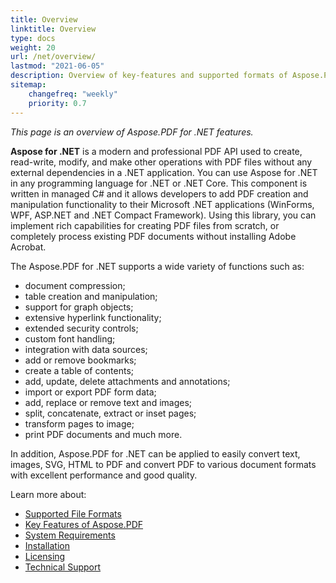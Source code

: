 ```yaml
---
title: Overview
linktitle: Overview
type: docs
weight: 20
url: /net/overview/
lastmod: "2021-06-05"
description: Overview of key-features and supported formats of Aspose.PDF for .NET, installation and licensing manual of .NET library.
sitemap:
    changefreq: "weekly"
    priority: 0.7
---
```


_This page is an overview of  Aspose.PDF for .NET features._

**Aspose for .NET** is a modern and professional PDF API used to create, read-write, modify, and make other operations with PDF files without any external dependencies in a .NET application. You can use Aspose for .NET in any programming language for .NET or .NET Core.
This component is written in managed C# and it allows developers to add PDF creation and manipulation functionality to their Microsoft .NET applications (WinForms, WPF, ASP.NET and .NET Compact Framework).
Using this library, you can implement rich capabilities for creating PDF files from scratch, or completely process existing PDF documents without installing Adobe Acrobat.

The Aspose.PDF for .NET supports a wide variety of functions such as:

- document compression;
- table creation and manipulation;
- support for graph objects;
- extensive hyperlink functionality;
- extended security controls;
- custom font handling;
- integration with data sources;
- add or remove bookmarks;
- create a table of contents;
- add, update, delete attachments and annotations;
- import or export PDF form data;
- add, replace or remove text and images;
- split, concatenate, extract or inset pages;
- transform pages to image;
- print PDF documents and much more.

In addition, Aspose.PDF for .NET can be applied to easily convert text, images, SVG, HTML to PDF and convert PDF to various document formats with excellent performance and good quality.

Learn more about:

- [Supported File Formats](/pdf/net/supported-file-formats/)
- [Key Features of Aspose.PDF](/pdf/net/key-features/)
- [System Requirements](/pdf/net/system-requirements/)
- [Installation](/pdf/net/installation/)
- [Licensing](/pdf/net/licensing/)
- [Technical Support](/pdf/net/technical-support/)
